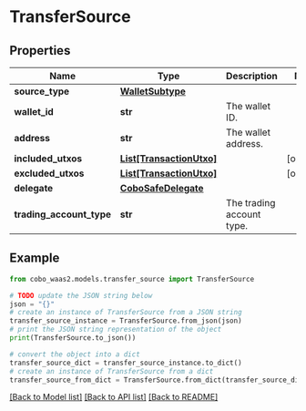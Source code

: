# TransferSource


## Properties

Name | Type | Description | Notes
------------ | ------------- | ------------- | -------------
**source_type** | [**WalletSubtype**](WalletSubtype.md) |  | 
**wallet_id** | **str** | The wallet ID. | 
**address** | **str** | The wallet address. | 
**included_utxos** | [**List[TransactionUtxo]**](TransactionUtxo.md) |  | [optional] 
**excluded_utxos** | [**List[TransactionUtxo]**](TransactionUtxo.md) |  | [optional] 
**delegate** | [**CoboSafeDelegate**](CoboSafeDelegate.md) |  | 
**trading_account_type** | **str** | The trading account type. | 

## Example

```python
from cobo_waas2.models.transfer_source import TransferSource

# TODO update the JSON string below
json = "{}"
# create an instance of TransferSource from a JSON string
transfer_source_instance = TransferSource.from_json(json)
# print the JSON string representation of the object
print(TransferSource.to_json())

# convert the object into a dict
transfer_source_dict = transfer_source_instance.to_dict()
# create an instance of TransferSource from a dict
transfer_source_from_dict = TransferSource.from_dict(transfer_source_dict)
```
[[Back to Model list]](../README.md#documentation-for-models) [[Back to API list]](../README.md#documentation-for-api-endpoints) [[Back to README]](../README.md)


